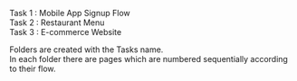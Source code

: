 Task 1 : Mobile App Signup Flow <br>
Task 2 : Restaurant Menu <br>
Task 3 : E-commerce Website <br>

Folders are created with the Tasks name. <br>
In each folder there are pages which are numbered sequentially according to their flow.
